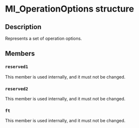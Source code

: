 # MI_OperationOptions structure

## Description

Represents a set of operation options.

## Members

### `reserved1`

This member is used internally, and it must not be changed.

### `reserved2`

This member is used internally, and it must not be changed.

### `ft`

This member is used internally, and it must not be changed.